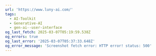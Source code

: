 ```yaml
---
url: 'https://www.luny-ai.com/'
tags:
  - AI-Toolkit
  - Generative-AI
  - gen-ai--user-interface
og_last_fetch: 2025-03-07T05:19:59.538Z
og_errors: true
og_last_error: '2025-03-07T05:37:33.648Z'
og_error_message: 'Screenshot fetch error: HTTP error! status: 500'
---
```


